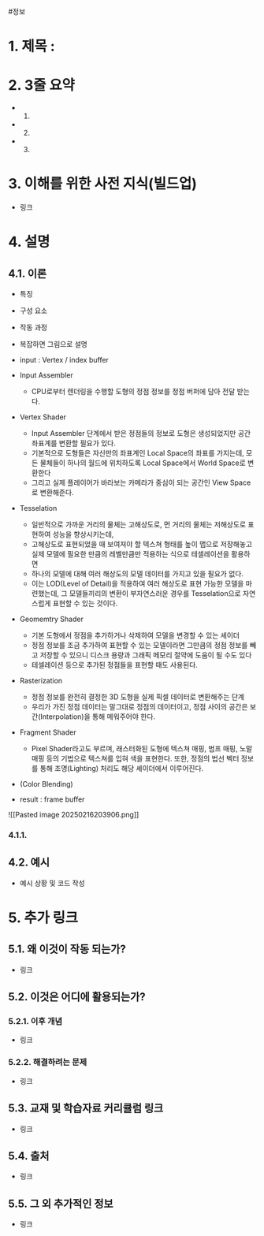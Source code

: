 


#정보
# 1. 제목 :

# 2. 3줄 요약
- 1.
- 2.
- 3.
# 3. 이해를 위한 사전 지식(빌드업)
- 링크
# 4. 설명
## 4.1. 이론
- 특징
- 구성 요소
- 작동 과정
- 복잡하면 그림으로 설명

- input : Vertex / index buffer
- Input Assembler
	- CPU로부터 렌더링을 수행할 도형의 정점 정보를 정점 버퍼에 담아 전달 받는다.
- Vertex Shader
	- Input Assembler 단계에서 받은 정점들의 정보로 도형은 생성되었지만 공간 좌표계를 변환할 필요가 있다.
	- 기본적으로 도형들은 자신만의 좌표계인 Local Space의 좌표를 가지는데, 모든 물체들이 하나의 월드에 위치하도록 Local Space에서 World Space로 변환한다
	- 그리고 실제 플레이어가 바라보는 카메라가 중심이 되는 공간인 View Space로 변환해준다.
- Tesselation
	- 일반적으로 가까운 거리의 물체는 고해상도로, 먼 거리의 물체는 저해상도로 표현하여 성능을 향상시키는데,
	- 고해상도로 표현되었을 때 보여져야 할 텍스쳐 형태를 높이 맵으로 저장해놓고 실제 모델에 필요한 만큼의 레벨만큼만 적용하는 식으로 테셀레이션을 활용하면
	- 하나의 모델에 대해 여러 해상도의 모델 데이터를 가지고 있을 필요가 없다.
	- 이는 LOD(Level of Detail)을 적용하여 여러 해상도로 표현 가능한 모델을 마련했는데, 그 모델들끼리의 변환이 부자연스러운 경우를 Tesselation으로 자연스럽게 표현할 수 있는 것이다.
- Geomemtry Shader
	- 기본 도형에서 정점을 추가하거나 삭제하여 모델을 변경할 수 있는 셰이더
	- 정점 정보를 조금 추가하여 표현할 수 있는 모델이라면 그만큼의 정점 정보를 빼고 저장할 수 있으니 디스크 용량과 그래픽 메모리 절약에 도움이 될 수도 있다
	- 테셀레이션 등으로 추가된 정점들을 표현할 때도 사용된다.
- Rasterization
	- 정점 정보를 완전히 결정한 3D 도형을 실제 픽셀 데이터로 변환해주는 단계
	- 우리가 가진 정점 데이터는 말그대로 정점의 데이터이고, 정점 사이의 공간은 보간(Interpolation)을 통해 메워주어야 한다.
- Fragment Shader
	- Pixel Shader라고도 부르며, 래스터화된 도형에 텍스쳐 매핑, 범프 매핑, 노말 매핑 등의 기법으로 텍스쳐를 입혀 색을 표현한다. 또한, 정점의 법선 벡터 정보를 통해 조명(Lighting) 처리도 해당 셰이더에서 이루어진다.
- (Color Blending)
- result : frame buffer

![[Pasted image 20250216203906.png]]
### 4.1.1.
## 4.2. 예시
- 예시 상황 및 코드 작성
# 5. 추가 링크

## 5.1. 왜 이것이 작동 되는가?
- 링크
## 5.2. 이것은 어디에 활용되는가?
### 5.2.1. 이후 개념
- 링크
### 5.2.2. 해결하려는 문제
- 링크
## 5.3. 교재 및 학습자료 커리큘럼 링크
- 링크
## 5.4. 출처
- 링크
## 5.5. 그 외 추가적인 정보
- 링크










